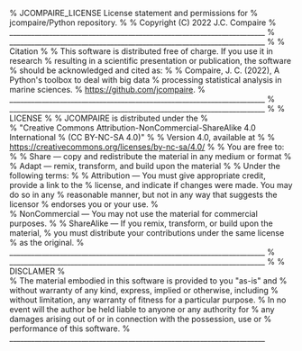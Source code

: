 % JCOMPAIRE_LICENSE License statement and permissions for
%                   jcompaire/Python repository.
%
%   Copyright (C) 2022 J.C. Compaire
%   _______________________________________________________________________
%   _______________________________________________________________________
%
%   Citation
%
%   This software is distributed free of charge.  If you use it in research
%   resulting in a scientific presentation or publication, the software 
%   should be acknowledged and cited as:
%
%   Compaire, J. C. (2022),  A Python's toolbox to deal with big data
%           processing statistical analysis in marine sciences.
%           https://github.com/jcompaire.
%   _______________________________________________________________________
%   _______________________________________________________________________
%
%   LICENSE
%
%   JCOMPAIRE is distributed under the 
%   
%     "Creative Commons Attribution-NonCommercial-ShareAlike 4.0 International
%     (CC BY-NC-SA 4.0)"
%
%   Version 4.0, available at 
%
%      https://creativecommons.org/licenses/by-nc-sa/4.0/
%
%   You are free to:
%
%       Share — copy and redistribute the material in any medium or format
%
%       Adapt — remix, transform, and build upon the material
%
%   Under the following terms:
%
%       Attribution — You must give appropriate credit, provide a link to the
%           license, and indicate if changes were made. You may do so in any
%           reasonable manner, but not in any way that suggests the licensor
%           endorses you or your use.
%       
%       NonCommercial — You may not use the material for commercial purposes.
%
%       ShareAlike — If you remix, transform, or build upon the material,
%           you must distribute your contributions under the same license
%           as the original.
%   _______________________________________________________________________
%   _______________________________________________________________________
%
%   DISCLAMER
%       
%   The material embodied in this software is provided to you "as-is" and 
%   without warranty of any kind, express, implied or otherwise, including
%   without limitation, any warranty of fitness for a particular purpose.
%   In no event will the author be held liable to anyone or any authority for
%   any damages arising out of or in connection with the possession, use or
%   performance of this software.
%   _______________________________________________________________________
